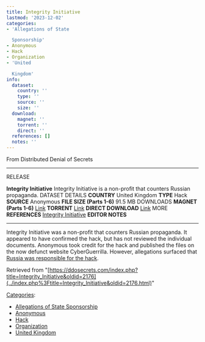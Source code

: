 ```yaml
---
title: Integrity Initiative
lastmod: '2023-12-02'
categories:
- 'Allegations of State

  Sponsorship'
- Anonymous
- Hack
- Organization
- 'United

  Kingdom'
info:
  dataset:
    country: ''
    type: ''
    source: ''
    size: ''
  download:
    magnet: ''
    torrent: ''
    direct: ''
  references: []
  notes: ''
---
```




From Distributed Denial of Secrets

---
RELEASE

**Integrity Initiative**
Integrity Initiative is a non-profit that counters Russian propaganda.
DATASET DETAILS
**COUNTRY** United Kingdom
**TYPE** Hack
**SOURCE** Anonymous
**FILE SIZE (Parts 1-6)** 91.5 MB
DOWNLOADS
**MAGNET (Parts 1-6)** [Link](magnet:?xt=urn:btih:0F05781D3BA1E5C1D237A9FFDBA301E3054416C8&dn=Integrity+Initiative+1-6&&tr=udp://tracker.leechers-paradise.org:6969&tr=udp://zer0day.ch:1337&tr=udp://open.demonii.com:1337&tr=udp://tracker.coppersurfer.tk:6969&tr=udp://exodus.desync.com:6969)
**TORRENT** [Link](../images/4/41/Integrity_Initiative_1-6.torrent)
**DIRECT DOWNLOAD** [Link](https://data.ddosecrets.com/Integrity%20Initiative/)
MORE
**REFERENCES**
[Integrity Initiative](https://web.archive.org/web/20181125212616/integrityinitiative.net/articles/statement-russian-media-publication-hacked-ii-documents)
**EDITOR NOTES**

---

Integrity Initiative was a non-profit that counters Russian propaganda.
It appeared to have confirmed the hack, but has not reviewed the
individual documents. Anonymous took credit for the hack and published
the files on the now defunct website CyberGuerrilla. However,
allegations surfaced that [Russia was responsible for the
hack](https://www.insider.com/russia-hack-on-institute-for-statecraft-tactics-in-west-2019-12).

Retrieved from
"[https://ddosecrets.com/index.php?title=Integrity_Initiative&oldid=2176](../index.php%3Ftitle=Integrity_Initiative&oldid=2176.html)"

[Categories](./Special:Categories.html "Special:Categories"):

- [Allegations of State
Sponsorship](./Category:Allegations_of_State_Sponsorship.html "Category:Allegations of State Sponsorship")
- [Anonymous](./Category:Anonymous.html "Category:Anonymous")
- [Hack](./Category:Hack.html "Category:Hack")
- [Organization](./Category:Organization.html "Category:Organization")
- [United
Kingdom](./Category:United_Kingdom.html "Category:United Kingdom")
